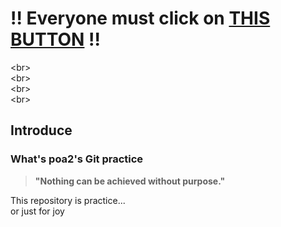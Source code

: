 # [](https://github.com)!! Everyone must click on **[THIS BUTTON](https://github.com)** !!
\<br\><br>\<br\><br>\<br\><br>\<br\><br>
## Introduce
### What's poa2's Git practice
> **"Nothing can be achieved without purpose."**

This repository is practice...<br>
or just for joy
